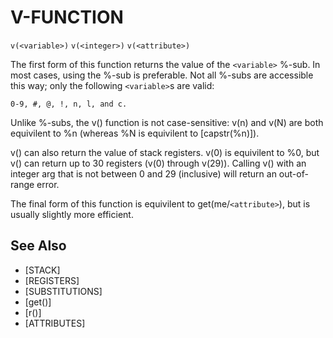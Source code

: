 # V-FUNCTION
`v(<variable>)`
`v(<integer>)`
`v(<attribute>)`

  The first form of this function returns the value of the `<variable>` %-sub. In most cases, using the %-sub is preferable. Not all %-subs are accessible this way; only the following `<variable>`s are valid:

    0-9, #, @, !, n, l, and c.

  Unlike %-subs, the v() function is not case-sensitive: v(n) and v(N) are both equivilent to %n (whereas %N is equivilent to [capstr(%n)]).

  v() can also return the value of stack registers. v(0) is equivilent to %0, but v() can return up to 30 registers (v(0) through v(29)). Calling v() with an integer arg that is not between 0 and 29 (inclusive) will return an out-of-range error.

  The final form of this function is equivilent to get(me/`<attribute>`), but is usually slightly more efficient.


## See Also
- [STACK]
- [REGISTERS]
- [SUBSTITUTIONS]
- [get()]
- [r()]
- [ATTRIBUTES]

